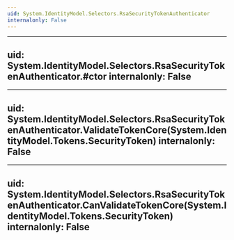 ```yaml
---
uid: System.IdentityModel.Selectors.RsaSecurityTokenAuthenticator
internalonly: False
---
```


---
uid: System.IdentityModel.Selectors.RsaSecurityTokenAuthenticator.#ctor
internalonly: False
---

---
uid: System.IdentityModel.Selectors.RsaSecurityTokenAuthenticator.ValidateTokenCore(System.IdentityModel.Tokens.SecurityToken)
internalonly: False
---

---
uid: System.IdentityModel.Selectors.RsaSecurityTokenAuthenticator.CanValidateTokenCore(System.IdentityModel.Tokens.SecurityToken)
internalonly: False
---
